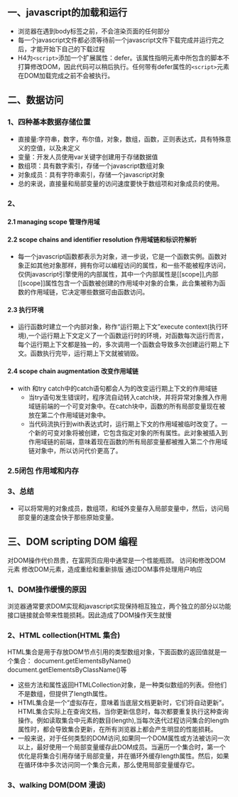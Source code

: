 ```javascript
```

## 一、javascript的加载和运行
* 浏览器在遇到body标签之前，不会渲染页面的任何部分
* 每一个javascript文件都必须等待前一个javascript文件下载完成并运行完之后，才能开始下自己的下载过程
* H4为`<script>`添加一个扩展属性：defer。该属性指明元素中所包含的脚本不打算修改DOM，因此代码可以稍后执行。任何带有defer属性的`<script>`元素在DOM加载完成之前不会被执行。

## 二、数据访问
### 1、四种基本数据存储位置
* 直接量:字符串，数字，布尔值，对象，数组，函数，正则表达式，具有特殊意义的空值，以及未定义
* 变量：开发人员使用var关键字创建用于存储数据值
* 数组项：具有数字索引，存储一个javascript数组对象
* 对象成员：具有字符串索引，存储一个javascript对象
* 总的来说，直接量和局部变量的访问速度要快于数组项和对象成员的使用。

### 2、
#### 2.1 managing scope 管理作用域
#### 2.2 scope chains and identifier resolution 作用域链和标识符解析
* 每一个javascript函数都表示为对象，进一步说，它是一个函数实例。函数对象正如其他对象那样，拥有你可以编程访问的属性，和一些不能被程序访问，仅供javascript引擎使用的内部属性，其中一个内部属性是[[scope]],内部[[scope]]属性包含一个函数被创建的作用域中对象的合集，此合集被称为函数的作用域链，它决定哪些数据可由函数访问。
#### 2.3 执行环境
* 运行函数时建立一个内部对象，称作“运行期上下文”execute context(执行环境),一个运行期上下文定义了一个函数运行时的环境，对函数每次运行而言，每个运行期上下文都是独一的，多次调用一个函数会导致多次创建运行期上下文。函数执行完毕，运行期上下文就被销毁。
#### 2.4 scope chain augmentation 改变作用域链
* with 和try catch中的catch语句都会人为的改变运行期上下文的作用域链
  + 当try语句发生错误时，程序流自动转入catch块，并将异常对象推入作用域链前端的一个可变对象中。在catch块中，函数的所有局部变量现在被放在第二个作用域链对象中。
  + 当代码流执行到with表达式时，运行期上下文的作用域被临时改变了。一个新的可变对象将被创建，它包含指定对象的所有属性。此对象被插入到作用域链的前端，意味着现在函数的所有局部变量都被推入第二个作用域链对象中，所以访问代价更高了。
### 2.5闭包 作用域和内存

### 3、总结

* 可以将常用的对象成员，数组项，和域外变量存入局部变量中，然后，访问局部变量的速度会快于那些原始变量。



## 三、DOM scripting DOM 编程
对DOM操作代价昂贵，在富网页应用中通常是一个性能瓶颈。
访问和修改DOM元素
修改DOM元素，造成重绘和重新排版
通过DOM事件处理用户响应

### 1、DOM操作缓慢的原因
浏览器通常要求DOM实现和javascript实现保持相互独立，两个独立的部分以功能接口链接就会带来性能损耗。因此造成了DOM操作天生就慢
### 2、HTML collection(HTML 集合)
HTML集合是用于存放DOM节点引用的类型数组对象，下面函数的返回值就是一个集合：
document.getElementsByName()  document.getElementsByClassName()等
* 这些方法和属性返回HTMLCollection对象，是一种类似数组的列表。但他们不是数组，但提供了length属性。
* HTML集合是一个“虚拟存在，意味着当底层文档更新时，它们将自动更新”。HTML集合实际上在查询文档，当你更新信息时，每次都要重复执行这种查询操作。例如读取集合中元素的数目(length),当每次迭代过程访问集合的length属性时，都会导致集合更新，在所有浏览器上都会产生明显的性能损耗。
* 一般来说，对于任何类型的DOM访问,如果同一个DOM属性或方法被访问一次以上，最好使用一个局部变量缓存此DOM成员。当遍历一个集合时，第一个优化是将集合引用存储于局部变量，并在循环外缓存length属性。然后，如果在循环体中多次访问同一个集合元素，那么使用局部变量缓存它。
### 3、walking DOM(DOM 漫谈)